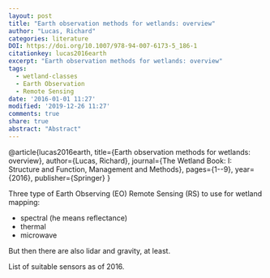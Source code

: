 ```yaml
---
layout: post
title: "Earth observation methods for wetlands: overview"
author: "Lucas, Richard"
categories: literature
DOI: https://doi.org/10.1007/978-94-007-6173-5_186-1
citationkey: lucas2016earth
excerpt: "Earth observation methods for wetlands: overview"
tags:
  - wetland-classes
  - Earth Observation
  - Remote Sensing
date: '2016-01-01 11:27'
modified: '2019-12-26 11:27'
comments: true
share: true
abstract: "Abstract"
---
```


@article{lucas2016earth,
  title={Earth observation methods for wetlands: overview},
  author={Lucas, Richard},
  journal={The Wetland Book: I: Structure and Function, Management and Methods},
  pages={1--9},
  year={2016},
  publisher={Springer}
}

Three type of Earth Observing (EO) Remote Sensing (RS) to use for wetland mapping:

- spectral (he means reflectance)
- thermal
- microwave

But then there are also lidar and gravity, at least.

List of suitable sensors as of 2016.
